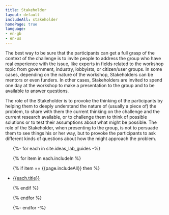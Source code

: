 ```yaml
---
title: Stakeholder
layout: default
includeAll: stakeholder
homePage: true
language:
- en-gb
- en-us
---
```

The best way to be sure that the participants can get a full grasp of the context of the challenge is to invite people to address the group who have real experience with the issue, like experts in fields related to the workshop topic from government, industry, lobbyists, or citizen/user groups. In some cases, depending on the nature of the workshop, Stakeholders can be mentors or even funders. In other cases, Stakeholders are invited to spend one day at the workshop to make a presentation to the group and to be available to answer questions.

The role of the Stakeholder is to provoke the thinking of the participants by helping them to deeply understand the nature of (usually a piece of) the problem, to share with them the current thinking on the challenge and the current research available, or to challenge them to think of possible solutions or to test their assumptions about what might be possible. The role of the Stakeholder, when presenting to the group, is not to persuade them to see things his or her way, but to provoke the participants to ask different kinds of questions about how the might approach the problem.

<ul>
{%- for each in site.ideas_lab_guides -%}

{% for item in each.includeIn %}

{% if item == {{page.includeAll}} then %}

<li><a href="{{each.url}}">{{each.title}}</a></li>

{% endif %}

{% endfor %}

{%- endfor -%}
</ul>